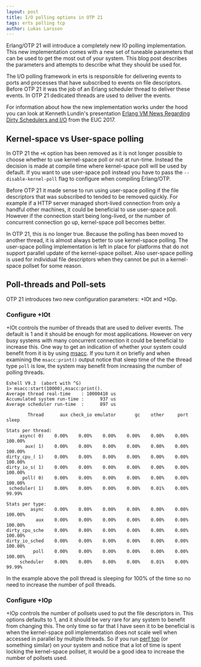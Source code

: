 ```yaml
---
layout: post
title: I/O polling options in OTP 21
tags: erts polling tcp
author: Lukas Larsson
---
```


Erlang/OTP 21 will introduce a completely new IO polling implementation.
This new implementation comes with a new set of tuneable parameters that
can be used to get the most out of your system. This blog post describes
the parameters and attempts to describe what they should be used for.

The I/O polling framework in erts is responsible for delivering events to
ports and processes that have subscribed to events on file descriptors.
Before OTP 21 it was the job of an Erlang scheduler thread to deliver these
events. In OTP 21 dedicated threads are used to deliver the events.

For information about how the new implementation works under the hood you can
look at Kenneth Lundin's presentation [Erlang VM News Regarding Dirty Schedulers and I/O](http://www.erlang-factory.com/euc2017/kenneth-lundin)
from the EUC 2017.

## Kernel-space vs User-space polling

In OTP 21 the `+K` option has been removed as it is not longer possible to
choose whether to use kernel-space poll or not at run-time. Instead the decision
is made at compile time where kernel-space poll will be used by default. If you
want to use user-space poll instead you have to pass the `--disable-kernel-poll`
flag to configure when compiling Erlang/OTP.

Before OTP 21 it made sense to run using user-space polling if the file
descriptors that was subscribed to tended to be removed quickly. For example
if a HTTP server managed short-lived connection from only a handful other
machines, it could be beneficial to use user-space poll. However if the
connection start being long-lived, or the number of concurrent connection
go up, kernel-space poll becomes better.

In OTP 21, this is no longer true. Because the polling has been moved to another
thread, it is almost always better to use kernel-space polling. The user-space
polling implementation is left in place for platforms that do not support
parallel update of the kernel-space pollset. Also user-space polling is used
for individual file descriptors when they cannot be put in a kernel-space pollset
for some reason.

## Poll-threads and Poll-sets

OTP 21 introduces two new configuration parameters: +IOt and +IOp.

### Configure +IOt

+IOt controls the number of threads that are used to deliver events. The default
is 1 and it should be enough for most applications. However on very busy
systems with many concurrent connection it could be beneficial to increase this.
One way to get an indication of whether your system could benefit from it is
by using [msacc](http://erlang.org/doc/man/msacc.html). If you turn it on briefly
and when examining the `msacc:print()` output notice that sleep time
of the the thread type `poll` is low, the system may benefit from increasing the
number of polling threads.

```
Eshell V9.3  (abort with ^G)
1> msacc:start(10000),msacc:print().
Average thread real-time    : 10000410 us
Accumulated system run-time :      937 us
Average scheduler run-time  :      897 us

        Thread      aux check_io emulator       gc    other     port    sleep

Stats per thread:
     async( 0)    0.00%    0.00%    0.00%    0.00%    0.00%    0.00%  100.00%
       aux( 1)    0.00%    0.00%    0.00%    0.00%    0.00%    0.00%  100.00%
dirty_cpu_( 1)    0.00%    0.00%    0.00%    0.00%    0.00%    0.00%  100.00%
dirty_io_s( 1)    0.00%    0.00%    0.00%    0.00%    0.00%    0.00%  100.00%
      poll( 0)    0.00%    0.00%    0.00%    0.00%    0.00%    0.00%  100.00%
 scheduler( 1)    0.00%    0.00%    0.00%    0.00%    0.01%    0.00%   99.99%

Stats per type:
         async    0.00%    0.00%    0.00%    0.00%    0.00%    0.00%  100.00%
           aux    0.00%    0.00%    0.00%    0.00%    0.00%    0.00%  100.00%
dirty_cpu_sche    0.00%    0.00%    0.00%    0.00%    0.00%    0.00%  100.00%
dirty_io_sched    0.00%    0.00%    0.00%    0.00%    0.00%    0.00%  100.00%
          poll    0.00%    0.00%    0.00%    0.00%    0.00%    0.00%  100.00%
     scheduler    0.00%    0.00%    0.00%    0.00%    0.01%    0.00%   99.99%
```

In the example above the poll thread is sleeping for 100% of the time so no need to
increase the number of poll threads.

### Configure +IOp

+IOp controls the number of pollsets used to put the file descriptors in. This
options defaults to 1, and it should be very rare for any system to benefit
from changing this. The only time so far that I have seen it to be beneficial is when the
kernel-space poll implementation does not scale well when accessed in parallel
by multiple threads. So if you run [perf top](http://man7.org/linux/man-pages/man1/perf-top.1.html)
(or something similar) on your system and notice that a lot of time is spent
locking the kernel-space pollset, it would be a good idea to increase the
number of pollsets used.
